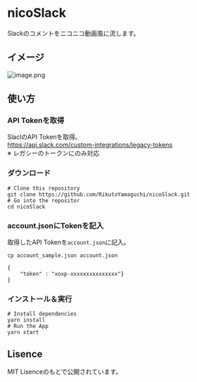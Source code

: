 # nicoSlack
Slackのコメントをニコニコ動画風に流します。

## イメージ
![image.png](image.png)

## 使い方
### API Tokenを取得
SlaclのAPI Tokenを取得。  
https://api.slack.com/custom-integrations/legacy-tokens  
※ レガシーのトークンにのみ対応

### ダウンロード
```
# Clone this repository
git clone https://github.com/RikutoYamaguchi/nicoSlack.git
# Go into the repositor
cd nicoSlack
```

### account.jsonにTokenを記入

取得したAPI Tokenを```account.json```に記入。

```
cp account_sample.json account.json
```

```
{
    "token" : "xoxp-xxxxxxxxxxxxxxx"}
}
```

### インストール＆実行

```
# Install dependencies
yarn install
# Run the App
yarn start
```

## Lisence
MIT Lisenceのもとで公開されています。

